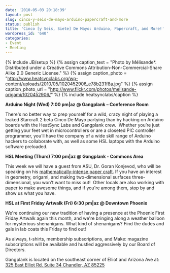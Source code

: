 ```yaml
---
date: '2010-05-03 20:18:39'
layout: post
slug: cinco-y-seis-de-mayo-arduino-papercraft-and-more
status: publish
title: 'Cinco [y Seis, Siete] De Mayo: Arduino, Papercraft, and More!'
wordpress_id: '640'
categories:
- Event
- Meeting
---
```


{% include JB/setup %}
{% assign caption_text = "Photo by Mélisande*. Distributed under a Creative Commons Attribution-Non-Commercial-Share Alike 2.0 Generic License." %}
{% assign caption_photo = "http://www.heatsynclabs.org/wp-content/uploads/2010/05/1020452906_e78b231f8a.jpg" %}
{% assign caption_photo_url = "http://www.flickr.com/photos/melisande-origami/1020452906/" %}
{% include heatsynclabs/caption %}

**Arduino Night (Wed) 7:00 pm|az @ Gangplank – Conference Room**

There's no better way to prep yourself for a wild, crazy night of playing a leaked Starcraft 2 beta Cinco De Mayo partying than by hacking on Arduino boards with the HeatSync Labs and Gangplank crew.  Whether you’re just getting your feet wet in microcontrollers or are a closeted PIC controller programmer, you’ll have the company of a wide skill range of Arduino hackers to collaborate with, as well as some HSL laptops with the Arduino software preloaded.

**HSL Meeting (Thurs) 7:00 pm|az @ Gangplank - Commons Area**

This week we will have a guest from ASU, Dr. Goran Konjevod, who will be speaking on his [mathematically-intense paper craft](http://www.organicorigami.com/gallery/index.html).  If you have an interest in geometry, origami, and making two-dimensional surfaces three-dimensional, you won't want to miss out!  Other locals are also working with paper to make awesome things, and if you're among them, stop by and show us what you have.

**HSL at First Friday Artwalk (Fri) 6:30 pm|az @ Downtown Phoenix**

We're continuing our new tradition of having a presence at the Phoenix First Friday Artwalk again this month, and we're bringing along a weather balloon for mysterious shenanigans.  What kind of shenanigans?  Find the dudes and gals in lab coats this Friday to find out!

As always, t-shirts, membership subscriptions, and Make: magazine subscriptions will be available and hustled aggressively by our Board of Directors.

Gangplank is located on the southeast corner of Elliot and Arizona Ave at:
[325 East Elliot Rd. Suite 34
Chandler, AZ 85225](http://maps.google.com/maps?f=q&source=s_q&hl=en&geocode=&q=325+East+Elliot+Rd.+Suite+34+Chandler,+AZ+85225&sll=37.0625,-95.677068&sspn=46.005754,59.414063&ie=UTF8&hq=&hnear=325+E+Elliot+Rd,+Chandler,+Maricopa,+Arizona+85225&t=h&z=16)
